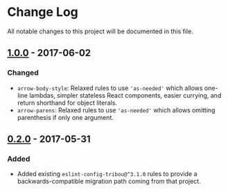 # Change Log

All notable changes to this project will be documented in this file.

## [1.0.0] - 2017-06-02
### Changed
- `arrow-body-style`: Relaxed rules to use `'as-needed'` which allows one-line
  lambdas, simpler stateless React components, easier currying, and return
  shorthand for object literals.
- `arrow-parens`: Relaxed rules to use `'as-needed'` which allows omitting
  parenthesis if only one argument.

[1.0.0]: https://github.com/tribou/eslint-plugin-tribou/compare/v0.2.0...v1.0.0


## [0.2.0] - 2017-05-31
### Added
- Added existing `eslint-config-tribou@^3.1.0` rules to provide a
  backwards-compatible migration path coming from that project.

[0.2.0]: https://github.com/tribou/eslint-plugin-tribou/compare/v0.1.0...v0.2.0
